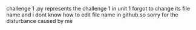 challenge 1 .py represents the challenge 1 in unit 1 forgot to change its file name and i dont know how to edit file name in github.so sorry for the disturbance caused by me
